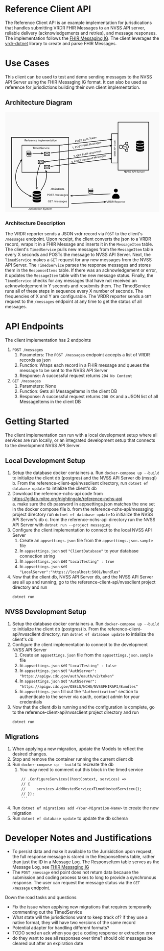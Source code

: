 # Reference Client API
The Reference Client API is an example implementation for jurisdications that handles submitting VRDR FHIR Messages to an NVSS API server, reliable delivery (acknowledgements and retries), and message responses. The implementation follows the [FHIR Messaging IG](http://build.fhir.org/ig/nightingaleproject/vital_records_fhir_messaging_ig/branches/main/message.html). The client leverages the [vrdr-dotnet](https://github.com/nightingaleproject/vrdr-dotnet) library to create and parse FHIR Messages.

# Use Cases
This client can be used to test and demo sending messages to the NVSS API Server using the FHIR Messaging IG format. It can also be used as reference for jurisdictions building their own client implementation.

## Architecture Diagram 
<img src="resources/architecture.png" alt="drawing" width="750"/>  

### Architecture Description
The VRDR reporter sends a JSON vrdr record via `POST` to the client's `/messages` endpoint. Upon receipt, the client converts the json to a VRDR record, wraps it in a FHIR Message and inserts it in the `MessageItem` table. The client's `TimedService` pulls new messages from the `MessageItem` table every X seconds and POSTs the message to NVSS API Server. Next, the `TimedService` makes a `GET` request for any new messages from the NVSS API Server. The `TimedService` parses the response messages and stores them in the `ResponseItems` table. If there was an acknowledgement or error, it updates the `MessageItem` table with the new message status. Finally, the `TimedService` checks for any messages that have not received an acknowledgement in Y seconds and resubmits them. The TimedService runs all of these steps in sequence every X number of seconds. The frequencies of X and Y are configurable. The VRDR reporter sends a `GET` request to the `/messages` endpoint at any time to get the status of all messages.

# API Endpoints
The client implementation has 2 endpoints
1. `POST /messages` 
   1. Parameters: The `POST /messages` endpoint accepts a list of VRDR records as json
   2. Function: Wraps each record in a FHIR message and queues the message to be sent to the NVSS API Server
   3. Response: A successful request returns `204 No Content`
2. `GET /messages`
   1. Parameters: None
   2. Function: Gets all MessageItems in the client DB
   3. Response: A successful request returns `200 OK` and a JSON list of all MessageItems in the client DB

# Getting Started
The client implementation can run with a local development setup where all services are run locally, or an integrated development setup that connects to the development NVSS API Server. 

## Local Development Setup
1. Setup the database docker containers
    a. Run `docker-compose up --build` to initialize the client db (postgres) and the NVSS API Server db (mssql)
    b. From the reference-client-api/nvssclient directory, run `dotnet ef database update` to intialize the client's db
2. Download the reference-nchs-api code from https://gitlab.mitre.org/nightingale/reference-nchs-api   
    a. make sure the db password in appsettings.json matches the one set in the docker compose file
    b. from the reference-nchs-api/messaging project directory run `dotnet ef database update` to initialize the NVSS API Server's db
    c. from the reference-nchs-api directory run the NVSS API Server with `dotnet run --project messaging`
3.  Configure the client implementation to connect to the local NVSS API Server
    1.  Create an `appsettings.json` file from the `appsettings.json.sample` file
    2.  In `appsettings.json` set `"ClientDatabase"` to your database connection string
    3.  In `appsettings.json` set `"LocalTesting" : true`
    4.  In `appsettings.json` set `"LocalServer":"https://localhost:5001/bundles"`
4.  Now that the client db, NVSS API Server db, and the NVSS API Server are all up and running, go to the reference-client-api/nvssclient project directory and run
    ```
    dotnet run
    ```
## NVSS Development Setup
1. Setup the database docker containers
    a. Run `docker-compose up --build` to initialize the client db (postgres)
    b. From the reference-client-api/nvssclient directory, run `dotnet ef database update` to intialize the client's db
2.  Configure the client implementation to connect to the development NVSS API Server
    1. Create an `appsettings.json` file from the `appsettings.json.sample` file
    2. In `appsettings.json` set `"LocalTesting" : false`
    3. In `appsettings.json` set `"AuthServer": "https://apigw.cdc.gov/auth/oauth/v2/token"`
    4. In `appsettings.json` set `"AuthServer": "https://apigw.cdc.gov/OSELS/NCHS/NVSSFHIRAPI/Bundles"`
    5. In `appsettings.json` fill out the `"Authentication"` section to authenticate to the server via oauth, contact admin for your credentials
3.  Now that the client db is running and the configuration is complete, go to the reference-client-api/nvssclient project directory and run
    ```
    dotnet run
    ```

## Migrations
1. When applying a new migration, update the Models to reflect the desired changes. 
2. Stop and remove the container running the current client db
3. Run `docker-compose up --build` to recreate the db
   1. You may need to comment out this block in the timed service 
    ```                
        // .ConfigureServices((hostContext, services) =>
        // {
        //     services.AddHostedService<TimedHostedService>();
        // });
        ```
4. Run `dotnet ef migrations add <Your-Migration-Name>` to create the new migration
5. Run `dotnet ef database update` to update the db schema

# Developer Notes and Justifications
- To persist data and make it available to the Jurisidction upon request, the full response message is stored in the ResponseItems table, rather than just the ID in a Message Log. The ResponseItem table serves as the Message Log, see [FHIR Messaging IG](http://build.fhir.org/ig/nightingaleproject/vital_records_fhir_messaging_ig/branches/main/message.html)
- The `POST /message` end point does not return data because the submission and coding process takes to long to provide a synchronous response. The user can request the message status via the `GET /message` endpoint. 

Down the road tasks and questions
- Fix the issue when applying new migrations that requires temporarily commenting out the TimedService
- What state will the jurisdictions want to keep track of? If they use a native format, they will have two versions of the same record
- Potential adapter for handling different formats?
- TODO send an ack when you get a coding response or extraction error
- do they want to see all responses over time? should old messages be cleared out after an expiration date